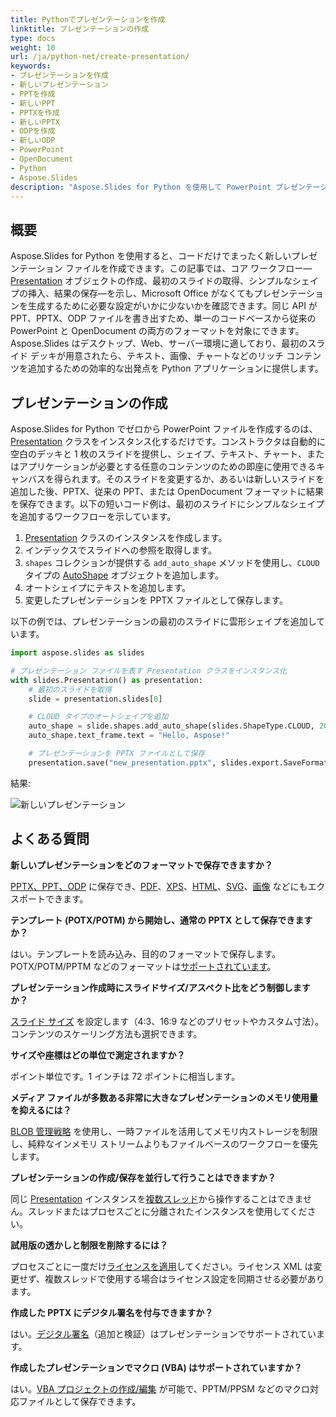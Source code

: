 ```yaml
---
title: Pythonでプレゼンテーションを作成
linktitle: プレゼンテーションの作成
type: docs
weight: 10
url: /ja/python-net/create-presentation/
keywords:
- プレゼンテーションを作成
- 新しいプレゼンテーション
- PPTを作成
- 新しいPPT
- PPTXを作成
- 新しいPPTX
- ODPを作成
- 新しいODP
- PowerPoint
- OpenDocument
- Python
- Aspose.Slides
description: "Aspose.Slides for Python を使用して PowerPoint プレゼンテーションを作成し、PPT、PPTX、ODP ファイルを生成、OpenDocument のサポートを活用し、プログラムで確実に保存できます。"
---
```


## **概要**

Aspose.Slides for Python を使用すると、コードだけでまったく新しいプレゼンテーション ファイルを作成できます。この記事では、コア ワークフロー—[Presentation](https://reference.aspose.com/slides/python-net/aspose.slides/presentation/) オブジェクトの作成、最初のスライドの取得、シンプルなシェイプの挿入、結果の保存—を示し、Microsoft Office がなくてもプレゼンテーションを生成するために必要な設定がいかに少ないかを確認できます。同じ API が PPT、PPTX、ODP ファイルを書き出すため、単一のコードベースから従来の PowerPoint と OpenDocument の両方のフォーマットを対象にできます。Aspose.Slides はデスクトップ、Web、サーバー環境に適しており、最初のスライド デッキが用意されたら、テキスト、画像、チャートなどのリッチ コンテンツを追加するための効率的な出発点を Python アプリケーションに提供します。

## **プレゼンテーションの作成**

Aspose.Slides for Python でゼロから PowerPoint ファイルを作成するのは、[Presentation](https://reference.aspose.com/slides/python-net/aspose.slides/presentation/) クラスをインスタンス化するだけです。コンストラクタは自動的に空白のデッキと 1 枚のスライドを提供し、シェイプ、テキスト、チャート、またはアプリケーションが必要とする任意のコンテンツのための即座に使用できるキャンバスを得られます。そのスライドを変更するか、あるいは新しいスライドを追加した後、PPTX、従来の PPT、または OpenDocument フォーマットに結果を保存できます。以下の短いコード例は、最初のスライドにシンプルなシェイプを追加するワークフローを示しています。

1. [Presentation](https://reference.aspose.com/slides/python-net/aspose.slides/presentation/) クラスのインスタンスを作成します。  
2. インデックスでスライドへの参照を取得します。  
3. `shapes` コレクションが提供する `add_auto_shape` メソッドを使用し、`CLOUD` タイプの [AutoShape](https://reference.aspose.com/slides/python-net/aspose.slides/autoshape/) オブジェクトを追加します。  
4. オートシェイプにテキストを追加します。  
5. 変更したプレゼンテーションを PPTX ファイルとして保存します。

以下の例では、プレゼンテーションの最初のスライドに雲形シェイプを追加しています。

```py
import aspose.slides as slides

# プレゼンテーション ファイルを表す Presentation クラスをインスタンス化
with slides.Presentation() as presentation:
    # 最初のスライドを取得
    slide = presentation.slides[0]

    # CLOUD タイプのオートシェイプを追加
    auto_shape = slide.shapes.add_auto_shape(slides.ShapeType.CLOUD, 20, 20, 200, 80)
    auto_shape.text_frame.text = "Hello, Aspose!"

    # プレゼンテーションを PPTX ファイルとして保存
    presentation.save("new_presentation.pptx", slides.export.SaveFormat.PPTX)
```

結果:

![新しいプレゼンテーション](new_presentation.png)

## **よくある質問**

**新しいプレゼンテーションをどのフォーマットで保存できますか？**

[PPTX、PPT、ODP](/slides/ja/python-net/save-presentation/) に保存でき、[PDF](/slides/ja/python-net/convert-powerpoint-to-pdf/)、[XPS](/slides/ja/python-net/convert-powerpoint-to-xps/)、[HTML](/slides/ja/python-net/convert-powerpoint-to-html/)、[SVG](/slides/ja/python-net/convert-powerpoint-to-png/)、[画像](/slides/ja/python-net/convert-powerpoint-to-png/) などにもエクスポートできます。

**テンプレート (POTX/POTM) から開始し、通常の PPTX として保存できますか？**

はい。テンプレートを読み込み、目的のフォーマットで保存します。POTX/POTM/PPTM などのフォーマットは[サポートされています](/slides/ja/python-net/supported-file-formats/)。

**プレゼンテーション作成時にスライドサイズ/アスペクト比をどう制御しますか？**

[スライド サイズ](/slides/ja/python-net/slide-size/) を設定します（4:3、16:9 などのプリセットやカスタム寸法）。コンテンツのスケーリング方法も選択できます。

**サイズや座標はどの単位で測定されますか？**

ポイント単位です。1 インチは 72 ポイントに相当します。

**メディア ファイルが多数ある非常に大きなプレゼンテーションのメモリ使用量を抑えるには？**

[BLOB 管理戦略](/slides/ja/python-net/manage-blob/) を使用し、一時ファイルを活用してメモリ内ストレージを制限し、純粋なインメモリ ストリームよりもファイルベースのワークフローを優先します。

**プレゼンテーションの作成/保存を並行して行うことはできますか？**

同じ [Presentation](https://reference.aspose.com/slides/python-net/aspose.slides/presentation/) インスタンスを[複数スレッド](/slides/ja/python-net/multithreading/)から操作することはできません。スレッドまたはプロセスごとに分離されたインスタンスを使用してください。

**試用版の透かしと制限を削除するには？**

プロセスごとに一度だけ[ライセンスを適用](/slides/ja/python-net/licensing/)してください。ライセンス XML は変更せず、複数スレッドで使用する場合はライセンス設定を同期させる必要があります。

**作成した PPTX にデジタル署名を付与できますか？**

はい。[デジタル署名](/slides/ja/python-net/digital-signature-in-powerpoint/)（追加と検証）はプレゼンテーションでサポートされています。

**作成したプレゼンテーションでマクロ (VBA) はサポートされていますか？**

はい。[VBA プロジェクトの作成/編集](/slides/ja/python-net/presentation-via-vba/) が可能で、PPTM/PPSM などのマクロ対応ファイルとして保存できます。
